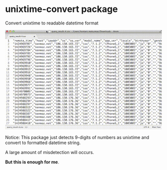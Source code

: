 # unixtime-convert package
Convert unixtime to readable datetime format

![demo_movie](demo.gif)

Notice: This package just detects 9-digits of numbers as unixtime and convert to formatted datetime string. 

A large amount of misdetection will occurs.

**But this is enough for me**.
